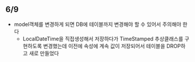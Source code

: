 
## 6/9
- model객체를 변경하게 되면 DB에 테이블까지 변경해야 할 수 있어서 주의해야 한다
	- LocalDateTime을 직접생성해서 저장하다가 TimeStamped 추상클래스를 구현하도록 변경했는데 이전에 속성에 계속 값이 저장되어서 테이블을 DROP하고 새로 만들었다
